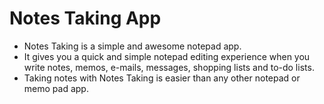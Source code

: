 # Notes Taking App
- Notes Taking is a simple and awesome notepad app. 
- It gives you a quick and simple notepad editing experience when you write notes, memos, e-mails, messages, shopping lists and to-do lists. 
- Taking notes with Notes Taking is easier than any other notepad or memo pad app.